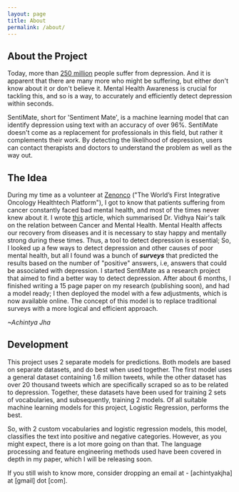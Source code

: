 ```yaml
---
layout: page
title: About
permalink: /about/
---
```


## About the Project

Today, more than [250 million](https://www.who.int/news-room/fact-sheets/detail/depression#:~:text=Depression%20is%20a%20common%20mental,overall%20global%20burden%20of%20disease.)
people suffer from depression. And it is apparent that there are many more who might be suffering, but either don't know about it or don't believe it. Mental Health Awareness is crucial for tackling this, and so is a way, to accurately and efficiently detect depression within seconds.

SentiMate, short for 'Sentiment Mate', is a machine learning model that can identify depression using text with an accuracy of over 96%. SentiMate doesn't come as a replacement for professionals in this field, but rather it complements their work. By detecting the likelihood of depression, users can contact therapists and doctors to understand the problem as well as the
way out.

## The Idea

During my time as a volunteer at [Zenonco](https://zenonco.io) ("The World’s First Integrative Oncology Healthtech Platform"), I got to know that patients suffering from cancer constantly faced bad mental health, and most of the times never knew about it. I wrote [this](https://zenonco.io/healing-circle-talks-with-dr-vidhya-nair) article, which summarised Dr. Vidhya Nair's talk on the relation between Cancer and Mental Health. Mental Health affects our recovery from diseases and it is necessary to stay happy and mentally strong during
these times. Thus, a tool to detect depression is essential; So, I looked up a few ways to detect depression and other causes of poor mental health, but all I found was a bunch of **_surveys_** that predicted the results based on the number of "positive" answers, i.e, answers that could be associated with depression. I started SentiMate as a research project that aimed to find a better way to detect depression. After about 6 months, I finished writing a 15 page paper on my research (publishing soon), and had a model ready; I then deployed the model with a few adjustments, which is now available online. The concept of this model is to replace traditional surveys with a more logical and efficient approach.

_~Achintya Jha_

<!-- ---

## Our Founder

![]({{ site.baseurl }}/images/me.jpeg)
_Founder & Developer, Achintya Jha_

[Achintya Jha](https://achintyajha.in) is a class 12 student at Ahlcon International School, where he is studying the sciences along with Computer Science. He believes that innovation and ideas must be made accessible to all at no costs, and he is working to accomplish the same. His experience with tech has allowed him to develop solutions in the intersection of tech and society. He has developed [StuClan](https://talk.sentimate.ml) and [SentiMate](https://sentimate.ml) after close to 2 years of research and aims to make these platforms available to everyone, for which, he is working on scaling this project further.

He has worked as a research intern at companies like Tech Mahindra and has volunteered at organisations like SEETalks, HappyPlus, ZenOnco and many others. For him, these experiences have revealed various problems and stigmas in the society, including mental health, and have encouraged him to come up with innovative solutions.

He would be beyond grateful, if you could [share](https://twitter.com/intent/tweet?original_referer=https%3A%2F%2Fsentimate.ml%2F&ref_src=twsrc%5Etfw%7Ctwcamp%5Ebuttonembed%7Ctwterm%5Eshare%7Ctwgr%5E&text=Guys%20have%20a%20look%20at%20SentiMate!!%20It%20can%20detect%20depression%20using%20text!!&url=https%3A%2F%2Fsentimate.ml&via=achintyajha05) this website with your friends or send your feedback about the model and StuClan.

---

## Director of Operations

![]({{ site.baseurl }}/images/ishaan.jpeg)
_Ishaan Shaurya Chamoli_

[Ishaan](www.linkedin.com/in/ishaanchamoli) is a junior year student at Ridge Valley School from Gurgaon, India working towards combining his interest in Computer Science (especially Artificial Intelligence) and urge to help society with the limitless possibilities he believes AI can achieve.
He loves to innovate and bring his ideas to life with the hopes of making as much of an impact as possible!

His initial interest in solving problems faced across the world, including mental health, started as he was exposed to discussions and research on global problems combatted by the United Nations through over 4 years and 50+ conferences of participation in Model UN as a Delegate, Trainer, and Collegiate Chairperson. That’s when he began solving the problems that touched him most with the help of technology and artificial intelligence.

Recently, Ishaan has also been conferred with Intel’s Global AI Enthusiast Award representing India as part of the International Top 10 Innovations for societal development from over 30 participating nations, alongside being a Global Finalist and the Country Winner for his idea on Refugee Relocation through AI Mapping.
In the past, he has also been invited to the prestigious Indian Institute of Technology (IIT), Kharagpur for presentation and received a prototyping grant by the Indian Government’s Dept. of Science and Technology for his technological innovations aimed at benefitting the community.
Fitting this combination of impacting society, research, and AI-oriented technological innovation perfectly with the organisation’s ideals, Ishaan serves as the Head of all Operations at SentiMate. -->

## Development

This project uses 2 separate models for predictions. Both models are based on separate datasets, and do best when used together. The first model uses a general dataset containing 1.6 million tweets, while the other dataset has over 20 thousand tweets which are specifically scraped so as to be related to depression. Together, these datasets have been used for training 2 sets of vocabularies, and subsequently, training 2 models. Of all suitable machine learning models for this project, Logistic Regression, performs the best.

So, with 2 custom vocabularies and logistic regression models, this model, classifies the text into positive and negative categories.
However, as you might expect, there is a lot more going on than that. The language processing and feature engineering methods used have been
covered in depth in my paper, which I will be releasing soon.

If you still wish to know more, consider dropping an email at -
[achintyakjha] at [gmail] dot [com].
